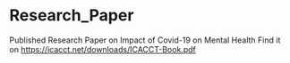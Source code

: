 # Research_Paper
Published Research Paper on Impact of Covid-19 on Mental Health
Find it on https://icacct.net/downloads/ICACCT-Book.pdf
